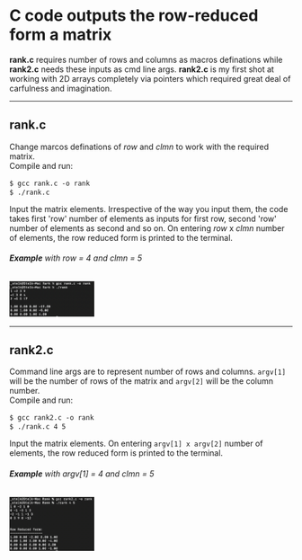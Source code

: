 # C code outputs the row-reduced form a matrix
**rank.c** requires number of rows and columns as macros definations while **rank2.c** needs these inputs as cmd line args. 
**rank2.c** is my first shot at working with 2D arrays completely via pointers which required great deal of carfulness and imagination.

---

## rank.c
Change marcos definations of *row* and *clmn* to work with the required matrix. </br >
Compile and run:

    $ gcc rank.c -o rank
    $ ./rank.c

Input the matrix elements. Irrespective of the way you input them, the code takes first 'row' number of elements as inputs for first row, second 'row' number of elements as second and so on. 
On entering *row* x *clmn* number of elements, the row reduced form is printed to the terminal.  
###### **Example** with *row* = 4 and *clmn* = 5
<img src="img/rank.png" height="20%" width="30%">

---

## rank2.c
Command line args are to represent number of rows and columns. `argv[1]` will be the number of rows of the matrix and `argv[2]` will be the column number.   
Compile and run:

    $ gcc rank2.c -o rank
    $ ./rank.c 4 5 

Input the matrix elements. On entering `argv[1] x argv[2]` number of elements, the row reduced form is printed to the terminal.  
###### **Example** with *argv[1]* = 4 and *clmn* = 5
<img src="img/rank2.png" height="20%" width="30%">
